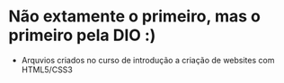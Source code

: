 # Não extamente o primeiro, mas o primeiro pela DIO :)

 - Arquvios criados no curso de introdução a criação de websites com HTML5/CSS3 